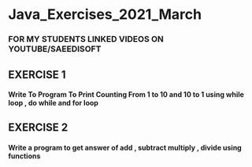 # Java_Exercises_2021_March
### FOR MY STUDENTS LINKED VIDEOS ON YOUTUBE/SAEEDISOFT

## EXERCISE 1
#### Write To Program To Print Counting From 1 to 10 and 10 to 1 using while loop , do while and for loop

## EXERCISE 2
####  Write a program to get answer of add , subtract multiply , divide using functions
